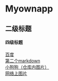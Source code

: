 # Myownapp
## 二级标题
#### 四级标题
[百度](http://baidu.com)<br>
[第二个markdown](https://github.com/Finger-crossed/Myownapp/blob/master/second/second.md)<br>
[小狗狗（仓库内图片）](https://github.com/Finger-crossed/Myownapp/blob/master/myown.jpg)<br>
[网络上图片](http://www.baidu.com/img/bdlogo.gif)<br>

